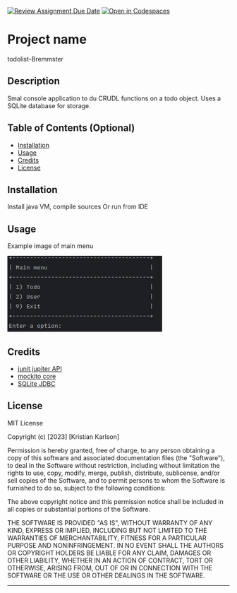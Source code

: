 [![Review Assignment Due Date](https://classroom.github.com/assets/deadline-readme-button-24ddc0f5d75046c5622901739e7c5dd533143b0c8e959d652212380cedb1ea36.svg)](https://classroom.github.com/a/MYVtI0hB)
[![Open in Codespaces](https://classroom.github.com/assets/launch-codespace-7f7980b617ed060a017424585567c406b6ee15c891e84e1186181d67ecf80aa0.svg)](https://classroom.github.com/open-in-codespaces?assignment_repo_id=11359792)
# Project name
todolist-Bremmster
## Description

Smal console application to du CRUDL functions on a todo object.
Uses a SQLite database for storage.

## Table of Contents (Optional)


- [Installation](#installation)
- [Usage](#usage)
- [Credits](#credits)
- [License](#license)

## Installation

Install java VM, compile sources
Or run from IDE

## Usage

Example image of main menu 
    
![main menu](assets/images/mainMenu_screenshot_20230626_141506.png)


## Credits

* [junit jupiter API](https://mvnrepository.com/artifact/org.junit.jupiter/junit-jupiter-api/5.9.3)
* [mockito core](https://mvnrepository.com/artifact/org.mockito/mockito-core/5.3.1)
* [SQLite JDBC](https://mvnrepository.com/artifact/org.xerial/sqlite-jdbc/3.42.0.0)


## License
MIT License

Copyright (c) [2023] [Kristian Karlson]

Permission is hereby granted, free of charge, to any person obtaining a copy
of this software and associated documentation files (the "Software"), to deal
in the Software without restriction, including without limitation the rights
to use, copy, modify, merge, publish, distribute, sublicense, and/or sell
copies of the Software, and to permit persons to whom the Software is
furnished to do so, subject to the following conditions:

The above copyright notice and this permission notice shall be included in all
copies or substantial portions of the Software.

THE SOFTWARE IS PROVIDED "AS IS", WITHOUT WARRANTY OF ANY KIND, EXPRESS OR
IMPLIED, INCLUDING BUT NOT LIMITED TO THE WARRANTIES OF MERCHANTABILITY,
FITNESS FOR A PARTICULAR PURPOSE AND NONINFRINGEMENT. IN NO EVENT SHALL THE
AUTHORS OR COPYRIGHT HOLDERS BE LIABLE FOR ANY CLAIM, DAMAGES OR OTHER
LIABILITY, WHETHER IN AN ACTION OF CONTRACT, TORT OR OTHERWISE, ARISING FROM,
OUT OF OR IN CONNECTION WITH THE SOFTWARE OR THE USE OR OTHER DEALINGS IN THE
SOFTWARE.

---